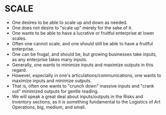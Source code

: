 SCALE
=====
* One desires to be able to scale up and down as needed.
* One does not desire to "scale up" merely for the sake of it.
* One wants to be able to have a lucrative or fruitful enterprise at lower scales.
* Often one cannot scale, and one should still be able to have a fruitful enterprise.
* One can be frugal, and should be, but growing businesses take inputs, as any enterprise takes many inputs.
* Generally, one wants to minimize inputs and maximize outputs in this regard.
* However, especially in one's articulations/communications, one wants to maximize inputs and minimize outputs.
* That is, often one wants to "crunch down" massive inputs and "crank out" minimized outputs for gentle reading.
* We will speak a great deal about inputs/outputs in the Risks and Inventory sections, as it is something fundamental to the Logistics of Art Operations, big, medium, and small.
